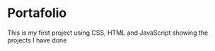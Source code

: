 # Portafolio
This is my first project using CSS, HTML and JavaScript showing the projects I have done
